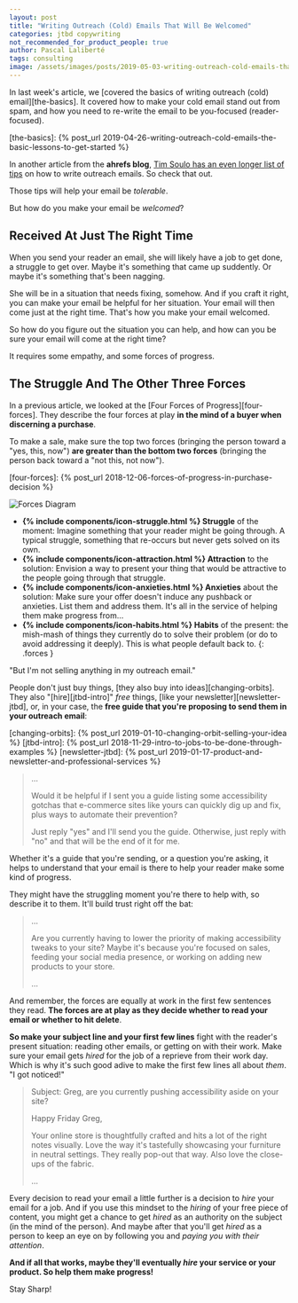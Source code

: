 ```yaml
---
layout: post
title: "Writing Outreach (Cold) Emails That Will Be Welcomed"
categories: jtbd copywriting
not_recommended_for_product_people: true
author: Pascal Laliberté
tags: consulting
image: /assets/images/posts/2019-05-03-writing-outreach-cold-emails-that-will-be-welcomed.jpg
---
```


In last week's article, we [covered the basics of writing outreach (cold) email][the-basics]. It covered how to make your cold email stand out from spam, and how you need to re-write the email to be you-focused (reader-focused).

[the-basics]: {% post_url 2019-04-26-writing-outreach-cold-emails-the-basic-lessons-to-get-started %}

In another article from the **ahrefs blog**, [Tim Soulo has an even longer list of tips][ahref-article] on how to write outreach emails. So check that out.

[ahref-article]: https://ahrefs.com/blog/outreach/

Those tips will help your email be _tolerable_.

But how do you make your email be _welcomed_?

## Received At Just The Right Time

When you send your reader an email, she will likely have a job to get done, a struggle to get over. Maybe it's something that came up suddently. Or maybe it's something that's been nagging.

She will be in a situation that needs fixing, somehow. And if you craft it right, you can make your email be helpful for her situation. Your email will then come just at the right time. That's how you make your email welcomed.

So how do you figure out the situation you can help, and how can you be sure your email will come at the right time?

It requires some empathy, and some forces of progress.

## The Struggle And The Other Three Forces

In a previous article, we looked at the [Four Forces of Progress][four-forces]. They describe the four forces at play **in the mind of a buyer when discerning a purchase**.

To make a sale, make sure the top two forces (bringing the person toward a "yes, this, now") **are greater than the bottom two forces** (bringing the person back toward a "not this, not now").

[four-forces]: {% post_url 2018-12-06-forces-of-progress-in-purchase-decision %}

![Forces Diagram](/assets/images/posts/2018-12-06-forces-of-progress-diagram-01.svg)

* **{% include components/icon-struggle.html %} Struggle** of the moment: Imagine something that your reader might be going through. A typical struggle, something that re-occurs but never gets solved on its own.
* **{% include components/icon-attraction.html %} Attraction** to the solution: Envision a way to present your thing that would be attractive to the people going through that struggle.
* **{% include components/icon-anxieties.html %} Anxieties** about the solution: Make sure your offer doesn't induce any pushback or anxieties. List them and address them. It's all in the service of helping them make progress from...
* **{% include components/icon-habits.html %} Habits** of the present: the mish-mash of things they currently do to solve their problem (or do to avoid addressing it deeply). This is what people default back to.
{: .forces }

"But I'm not selling anything in my outreach email."

People don't just buy things, [they also buy into ideas][changing-orbits]. They also "[hire][jtbd-intro]" _free_ things, [like your newsletter][newsletter-jtbd], or, in your case, the **free guide that you're proposing to send them in your outreach email**:

[changing-orbits]: {% post_url 2019-01-10-changing-orbit-selling-your-idea %}
[jtbd-intro]: {% post_url 2018-11-29-intro-to-jobs-to-be-done-through-examples %}
[newsletter-jtbd]: {% post_url 2019-01-17-product-and-newsletter-and-professional-services %}

> ...
> 
> Would it be helpful if I sent you a guide listing some accessibility gotchas that e-commerce sites like yours can quickly dig up and fix, plus ways to automate their prevention?
> 
> Just reply "yes" and I'll send you the guide. Otherwise, just reply with "no" and that will be the end of it for me.

Whether it's a guide that you're sending, or a question you're asking, it helps to understand that your email is there to help your reader make some kind of progress.

They might have the struggling moment you're there to help with, so describe it to them. It'll build trust right off the bat:

> ...
> 
> Are you currently having to lower the priority of making accessibility tweaks to your site? Maybe it's because you're focused on sales, feeding your social media presence, or working on adding new products to your store.
> 
> ...

And remember, the forces are equally at work in the first few sentences they read. **The forces are at play as they decide whether to read your email or whether to hit delete**. 

**So make your subject line and your first few lines** fight with the reader's present situation: reading other emails, or getting on with their work. Make sure your email gets _hired_ for the job of a reprieve from their work day. Which is why it's such good adive to make the first few lines all about _them_. "I got noticed!"

> Subject: Greg, are you currently pushing accessibility aside on your site?
> 
> Happy Friday Greg,
> 
> Your online store is thoughtfully crafted and hits a lot of the right notes visually. Love the way it's tastefully showcasing your furniture in neutral settings. They really pop-out that way. Also love the close-ups of the fabric.
> 
> ...

Every decision to read your email a little further is a decision to _hire_ your email for a job. And if you use this mindset to the _hiring_ of your free piece of content, you might get a chance to get _hired_ as an authority on the subject (in the mind of the person). And maybe after that you'll get _hired_ as a person to keep an eye on by following you and _paying you with their attention_.

**And if all that works, maybe they'll eventually _hire_ your service or your product. So help them make progress!**

Stay Sharp!
